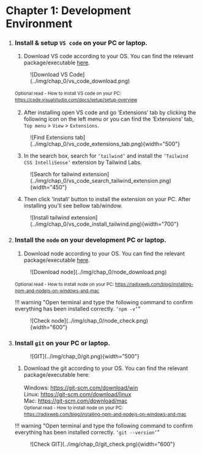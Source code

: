 # Chapter 1: Development Environment

1.  ### **Install & setup `VS code` on your PC or laptop.**

    1.  Download VS code according to your OS. You can find the relevant package/executable <a href="https://code.visualstudio.com/download" target="_blank">here</a>.
    <figure markdown>
    ![Download VS Code](../img/chap_0/vs_code_download.png)
    </figure>
    <small>Optional read - How to install VS code on your PC: <a href="https://code.visualstudio.com/docs/setup/setup-overview" target="_blank">https://code.visualstudio.com/docs/setup/setup-overview</a></small><br /><br />

    2.  After installing open VS code and go ‘Extensions’ tab by clicking the following icon on the left menu or you can find the ‘Extensions’ tab, `Top menu` > `View` > `Extensions`.
    <figure markdown>
    ![Find Extensions tab](../img/chap_0/vs_code_extensions_tab.png){width="500"}
    </figure>

    3.  In the search box, search for `‘tailwind’` and install the `‘Tailwind CSS IntelliSense’` extension by Tailwind Labs.
    <figure markdown>
    ![Search for tailwind extension](../img/chap_0/vs_code_search_tailwind_extension.png){width="450"}
    </figure>

    4.  Then click 'Install' button to install the extension on your PC. After installing you'll see bellow tab/window.
    <figure markdown>
    ![Install tailwind extension](../img/chap_0/vs_code_install_tailwind.png){width="700"}
    </figure>

2.  ### **Install the `node` on your development PC or laptop.**

    1.  Download node according to your OS. You can find the relevant package/executable <a href="https://nodejs.org/en/download/" target="_blank">here</a>.
    <figure markdown>
    ![Download node](../img/chap_0/node_download.png)
    </figure>
    <small> Optional read - How to install node on your PC: <a href="https://radixweb.com/blog/installing-npm-and-nodejs-on-windows-and-mac" target="_blank">https://radixweb.com/blog/installing-npm-and-nodejs-on-windows-and-mac</a></small><br />

    !!! warning "Open terminal and type the following command to confirm everything has been installed correctly. `‘npm -v’`"
    <figure markdown>
    ![Check node](../img/chap_0/node_check.png){width="600"}
    </figure>

3.  ### **Install `git` on your PC or laptop.**

    <figure markdown>
    ![GIT](../img/chap_0/git.png){width="500"}
    </figure>

    1.  Download the git according to your OS. You can find the relevant package/executable here: <br />
        <br /> Windows: <a href="https://git-scm.com/download/win" target="_blank">https://git-scm.com/download/win</a>
        <br /> Linux: <a href="https://git-scm.com/download/linux" target="_blank">https://git-scm.com/download/linux</a>
        <br /> Mac: <a href="https://git-scm.com/download/mac" target="_blank">https://git-scm.com/download/mac</a>
        <br /> <small> Optional read - How to install node on your PC: <a href="https://radixweb.com/blog/installing-npm-and-nodejs-on-windows-and-mac" target="_blank">https://radixweb.com/blog/installing-npm-and-nodejs-on-windows-and-mac</a></small><br />

    !!! warning "Open terminal and type the following command to confirm everything has been installed correctly. `‘git --version’`"
    <figure markdown>
    ![Check GIT](../img/chap_0/git_check.png){width="600"}
    </figure>

